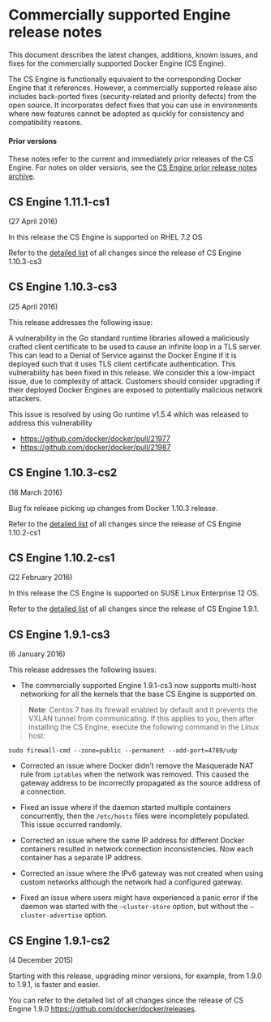<!--[metadata]>
+++
aliases = ["/docker-trusted-registry/cse-release-notes/"]
title = "CS Engine release notes"
description = "Commercially supported Docker Engine release notes"
keywords = ["docker, documentation, about, technology, understanding, enterprise, hub, registry, Commercially Supported Docker Engine, release notes"]
[menu.main]
parent="menu_csengine_release_notes"
identifier="csengine_release_notes"
weight=0
+++
<![end-metadata]-->

# Commercially supported Engine release notes

This document describes the latest changes, additions, known issues, and fixes
for the commercially supported Docker Engine (CS Engine).

The CS Engine is functionally equivalent to the corresponding Docker Engine that
it references. However, a commercially supported release also includes
back-ported fixes (security-related and priority defects) from the open source.
It incorporates defect fixes that you can use in environments where new features
cannot be adopted as quickly for consistency and compatibility reasons.

#### Prior versions

These notes refer to the current and immediately prior releases of the
CS Engine. For notes on older versions, see the [CS Engine prior release notes archive](prior-release-notes.md).

## CS Engine 1.11.1-cs1
(27 April 2016)

In this release the CS Engine is supported on RHEL 7.2 OS

Refer to the [detailed list](https://github.com/docker/docker/releases) of all changes since the release of CS Engine 1.10.3-cs3

## CS Engine 1.10.3-cs3
(25 April 2016)

This release addresses the following issue:

A vulnerability in the Go standard runtime libraries allowed a maliciously crafted client certificate to be used to cause an infinite loop in a TLS server. This can lead to a Denial of Service against the Docker Engine if it is deployed such that it uses TLS client certificate authentication. This vulnerability has been fixed in this release. We consider this a low-impact issue, due to complexity of attack. Customers should consider upgrading if their deployed Docker Engines are exposed to potentially malicious network attackers.

This issue is resolved by using Go runtime v1.5.4 which was released to address this vulnerability

* https://github.com/docker/docker/pull/21977
* https://github.com/docker/docker/pull/21987

## CS Engine 1.10.3-cs2
(18 March 2016)

Bug fix release picking up changes from Docker 1.10.3 release.

Refer to the [detailed list](https://github.com/docker/docker/releases/tag/v1.10.3) of all changes since the release of CS Engine 1.10.2-cs1

## CS Engine 1.10.2-cs1
(22 February 2016)

In this release the CS Engine is supported on SUSE Linux Enterprise 12 OS.

Refer to the [detailed list](https://github.com/docker/docker/releases) of all changes since the release of CS Engine 1.9.1.

## CS Engine 1.9.1-cs3
(6 January 2016)

This release addresses the following issues:

* The commercially supported Engine 1.9.1-cs3 now supports multi-host networking
for all the kernels that the base CS Engine is supported on.

>**Note**: Centos 7 has its firewall enabled by default and it prevents the VXLAN tunnel from communicating. If this applies to you, then after installing the CS Engine, execute the following command in the Linux host:

`sudo firewall-cmd --zone=public --permanent --add-port=4789/udp`


* Corrected an issue where Docker didn't remove the Masquerade NAT rule from `iptables` when the network was removed. This caused the gateway address to be
incorrectly propagated as the source address of a connection.

* Fixed an issue where if the daemon started multiple containers concurrently, then the `/etc/hosts` files were incompletely populated. This issue occurred randomly.

* Corrected an issue where the same IP address for different Docker containers resulted in network connection inconsistencies. Now each container has a separate IP address.

* Corrected an issue where the IPv6 gateway was not created when using custom networks although the network had a configured gateway.

* Fixed an issue where users might have experienced a panic error if the  daemon was started with the `—cluster-store` option, but without the `—cluster-advertise` option.

## CS Engine 1.9.1-cs2
(4 December 2015)

Starting with this release, upgrading minor versions, for example, from 1.9.0 to 1.9.1, is faster and easier.

You can refer to the detailed list of all changes since the release of CS Engine
1.9.0
https://github.com/docker/docker/releases.
